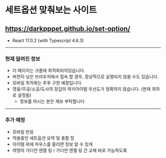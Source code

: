 # 세트옵션 맞춰보는 사이트

## https://darkpppet.github.io/set-option/

* React 17.0.2 (with Typescript 4.6.3)

---

### 현재 알려진 정보
- 이 페이지는 크롬에 최적화되어있습니다.
- 버전이 낮은 브라우저에서 접속 할 경우, 정상적으로 실행되지 않을 수도 있습니다.
- 모바일 최적화는 추후 구현 예정입니다.
- 영웅/무공/소공/도사의 장갑의 럭키아이템 우선도가 정확하지 않습니다. (현재 최하로 설정됨)
  + 정보를 아시는 분은 제보 부탁합니다

---

### 추가 예정
- 모바일 반응
- 적용중인 세트옵션 요약 및 총합 창
- 아이템 위에 마우스를 올리면 정보 알 수 있게
- 여명의 가디언 엔젤 링 / 가디언 엔젤 링 간 교체 바로 가능하도록
